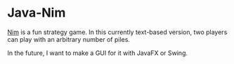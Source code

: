 # Java-Nim
[Nim](https://en.wikipedia.org/wiki/Nim) is a fun strategy game. In this currently text-based version, two players can play with an arbitrary number of piles.

In the future, I want to make a GUI for it with JavaFX or Swing.
